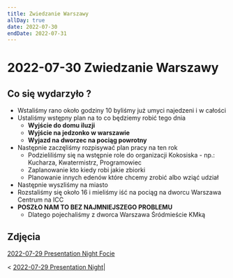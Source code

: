 ```yaml
---
title: Zwiedzanie Warszawy
allDay: true
date: 2022-07-30
endDate: 2022-07-31
---
```


# 2022-07-30 Zwiedzanie Warszawy

## Co się wydarzyło ? 
- Wstaliśmy rano około godziny 10 byliśmy już umyci najedzeni i w całości 
- Ustaliśmy wstępny plan na to co będziemy robić tego dnia 
	- **Wyjście do domu iluzji** 
	- **Wyjście na jedzonko w warszawie**
	- **Wyjazd na dworzec na pociąg powrotny**
- Następnie zaczęliśmy rozpisywać plan pracy na ten rok
	- Podzieliliśmy się na wstępnie role do organizacji Kokosiska - np.: Kucharza, Kwatermistrz, Programowiec
	- Zaplanowanie kto kiedy robi jakie zbiorki
	- Planowanie innych edenów które chcemy zrobić albo wziąć udział
- Następnie wyszliśmy na miasto
- Rozstaliśmy się około 16 i mieliśmy iść na pociąg na dworcu Warszawa Centrum na ICC
- **POSZŁO NAM TO BEZ NAJMNIEJSZEGO PROBLEMU**
	- Dlatego pojechaliśmy z dworca Warszawa Śródmieście KMką

## Zdjęcia
[2022-07-29 Presentation Night Focie](Focie/2022-07-29%20Presentation%20Night%20Focie.md)

< [2022-07-29 Presentation Night](Calendar/2022-07-29%20Presentation%20Night.md)|